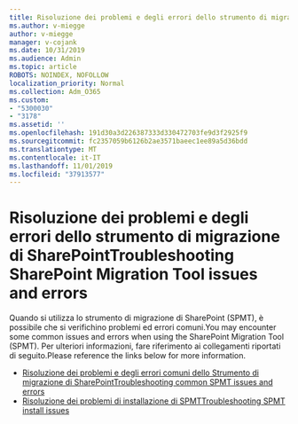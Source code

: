 ```yaml
---
title: Risoluzione dei problemi e degli errori dello strumento di migrazione di SharePoint
ms.author: v-miegge
author: v-miegge
manager: v-cojank
ms.date: 10/31/2019
ms.audience: Admin
ms.topic: article
ROBOTS: NOINDEX, NOFOLLOW
localization_priority: Normal
ms.collection: Adm_O365
ms.custom:
- "5300030"
- "3178"
ms.assetid: ''
ms.openlocfilehash: 191d30a3d226387333d330472703fe9d3f2925f9
ms.sourcegitcommit: fc2357059b6126b2ae3571baeec1ee89a5d36bdd
ms.translationtype: MT
ms.contentlocale: it-IT
ms.lasthandoff: 11/01/2019
ms.locfileid: "37913577"
---
```

# <a name="troubleshooting-sharepoint-migration-tool-issues-and-errors"></a><span data-ttu-id="88efb-102">Risoluzione dei problemi e degli errori dello strumento di migrazione di SharePoint</span><span class="sxs-lookup"><span data-stu-id="88efb-102">Troubleshooting SharePoint Migration Tool issues and errors</span></span>

<span data-ttu-id="88efb-103">Quando si utilizza lo strumento di migrazione di SharePoint (SPMT), è possibile che si verifichino problemi ed errori comuni.</span><span class="sxs-lookup"><span data-stu-id="88efb-103">You may encounter some common issues and errors when using the SharePoint Migration Tool (SPMT).</span></span> <span data-ttu-id="88efb-104">Per ulteriori informazioni, fare riferimento ai collegamenti riportati di seguito.</span><span class="sxs-lookup"><span data-stu-id="88efb-104">Please reference the links below for more information.</span></span>

* [<span data-ttu-id="88efb-105">Risoluzione dei problemi e degli errori comuni dello Strumento di migrazione di SharePoint</span><span class="sxs-lookup"><span data-stu-id="88efb-105">Troubleshooting common SPMT issues and errors</span></span>](https://docs.microsoft.com/sharepointmigration/troubleshooting-common-spmt-issues)
* [<span data-ttu-id="88efb-106">Risoluzione dei problemi di installazione di SPMT</span><span class="sxs-lookup"><span data-stu-id="88efb-106">Troubleshooting SPMT install issues</span></span>](https://docs.microsoft.com/sharepointmigration/spmt-install-issues)